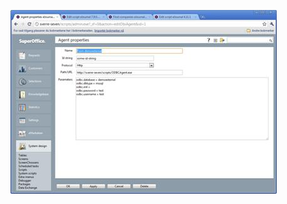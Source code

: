 <properties date="2016-06-24"
SortOrder="29"
/>

<img src="../../Customer%20Service_files/image015.jpg" id="Picture 19" width="426" height="294" />
